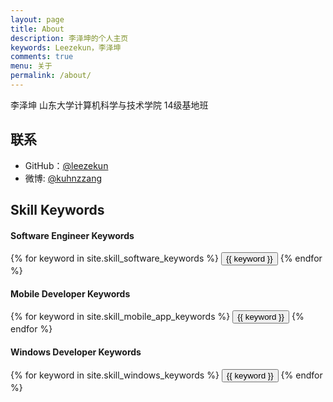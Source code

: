 ```yaml
---
layout: page
title: About
description: 李泽坤的个人主页
keywords: Leezekun，李泽坤
comments: true
menu: 关于
permalink: /about/
---
```

李泽坤
山东大学计算机科学与技术学院
14级基地班

## 联系
* GitHub：[@leezekun](https://github.com/leezekun)
* 微博: [@kuhnzzang](http://weibo.com/kuhnzzang)

## Skill Keywords

#### Software Engineer Keywords
<div class="btn-inline">
    {% for keyword in site.skill_software_keywords %}
    <button class="btn btn-outline" type="button">{{ keyword }}</button>
    {% endfor %}
</div>

#### Mobile Developer Keywords
<div class="btn-inline">
    {% for keyword in site.skill_mobile_app_keywords %}
    <button class="btn btn-outline" type="button">{{ keyword }}</button>
    {% endfor %}
</div>

#### Windows Developer Keywords
<div class="btn-inline">
    {% for keyword in site.skill_windows_keywords %}
    <button class="btn btn-outline" type="button">{{ keyword }}</button>
    {% endfor %}
</div>
